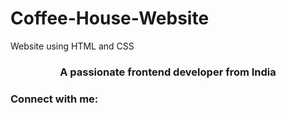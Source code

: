 # Coffee-House-Website
Website using HTML and CSS
<h3 align="center">A passionate frontend developer from India</h3>

<h3 align="left">Connect with me:</h3>
<p align="left">
</p>
